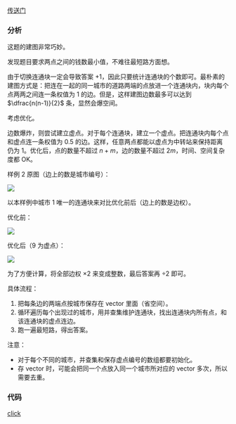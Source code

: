 [传送门](https://www.luogu.com.cn/problem/AT2069)

### 分析

这题的建图非常巧妙。

发现题目要求两点之间的钱数最小值，不难往最短路方面想。

由于切换连通块一定会导致答案 $+1$，因此只要统计连通块的个数即可。最朴素的建图方式是：把连在一起的同一城市的道路两端的点放进一个连通块内，块内每个点两两之间连一条权值为 $1$ 的边。但是，这样建图边数最多可以达到 $\dfrac{n(n-1)}{2}$ 条，显然会爆空间。

考虑优化。

边数爆炸，则尝试建立虚点。对于每个连通块，建立一个虚点。把连通块内每个点和虚点连一条权值为 $0.5$ 的边。这样，任意两点都能以虚点为中转站来保持距离仍为 $1$。优化后，点的数量不超过 $n+m$，边的数量不超过 $2m$，时间、空间复杂度都 OK。

样例 $2$ 原图（边上的数是城市编号）：

![](https://cdn.luogu.com.cn/upload/image_hosting/qq1u3kgk.png)

以本样例中城市 $1$ 唯一的连通块来对比优化前后（边上的数是边权）。

优化前：

![](https://cdn.luogu.com.cn/upload/image_hosting/r69qruet.png)

优化后（$9$ 为虚点）：

![](https://cdn.luogu.com.cn/upload/image_hosting/0ecclvlb.png)

为了方便计算，将全部边权 $\times 2$ 来变成整数，最后答案再 $\div 2$ 即可。

具体流程：

1. 把每条边的两端点按城市保存在 vector 里面（省空间）。
2. 循环遍历每个出现过的城市，用并查集维护连通块，找出连通块内所有点，和该连通块的虚点连边。
3. 跑一遍最短路，得出答案。

注意：

- 对于每个不同的城市，并查集和保存虚点编号的数组都要初始化。
- 存 vector 时，可能会把同一个点放入同一个城市所对应的 vector 多次，所以需要去重。

### 代码

[click](https://atcoder.jp/contests/arc061/submissions/28663640)